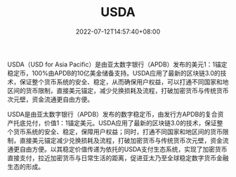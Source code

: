 ﻿---
weight: 
title: "USDA"
description: "USDA（USD for Asia Pacific）是由亚太数字银行（APDB）发布的美元1：1锚定稳定币，100%由APDB的10亿美金储备支持"
date: 2022-07-12T14:57:40+08:00
lastmod: 2022-07-12T14:57:40+08:00
draft: false
authors: ["Simon"]
featuredImage: "usda.webp"
link: "https://usda.cc/"
tags: ["数字代币","USDA"]
categories: ["navigation"]
navigation: ["数字代币"]
lightgallery: true
toc: true
pinned: false
recommend: false
recommend1: false
---
USDA（USD for Asia Pacific）是由亚太数字银行（APDB）发布的美元1：1锚定稳定币，100%由APDB的10亿美金储备支持。USDA应用了最新的区块链3.0的技术，保证整个货币系统的安全、稳定，从而确保用户权益，可以打通不同国家和地区间的货币限制，直接美元锚定，减少兑换损耗及流程，打破加密货币与传统货币次元壁，资金流通更自由方便。

USDA是由亚太数字银行（APDB）发布的数字稳定币，由发行方APDB的复合资产托底兑付，价值1：1锚定美元。USDA应用了最新的区块链3.0的技术，保证整个货币系统的安全、稳定，保障用户权益；同时，打通不同国家和地区间的货币限制，直接美元锚定减少兑换损耗及流程，打破加密货币与传统货币次元壁，资金流通更自由方便。以其稳定价值传递为依托的USDA支付生态系统，实现了加密货币直接支付，拉近加密货币与日常生活的距离，促进亚太乃至全球稳定数字货币金融生态的形成。